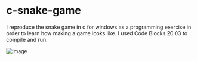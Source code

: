 # c-snake-game
I reproduce the snake game in c for windows as a programming exercise in order to learn how making a game looks like. I used Code Blocks 20.03 to compile and run.

![image](https://user-images.githubusercontent.com/62667900/114965934-fbd77480-9e47-11eb-9a16-3b48d0d642dd.png)

